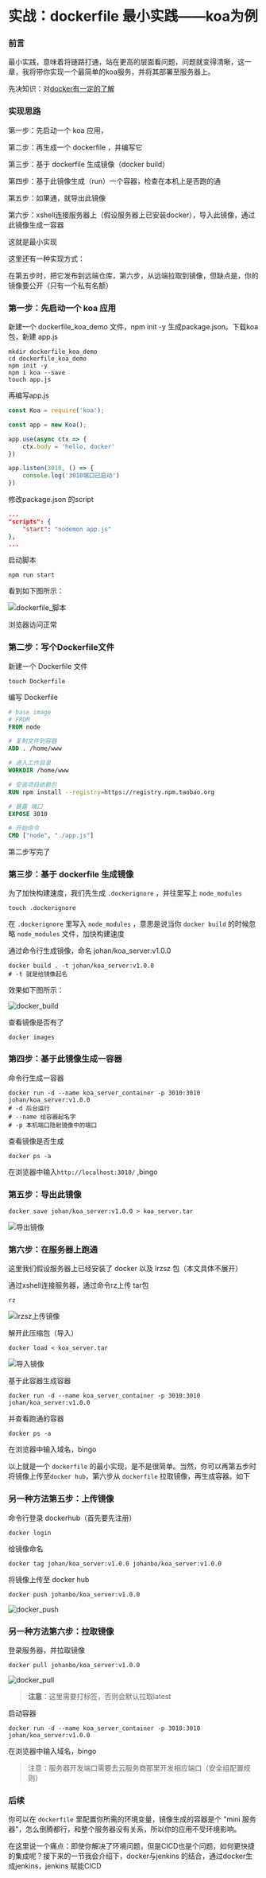 # 实战：dockerfile 最小实践——koa为例

### 前言

最小实践，意味着将链路打通，站在更高的层面看问题，问题就变得清晰，这一章，我将带你实现一个最简单的koa服务，并将其部署至服务器上。

先决知识：对[docker有一定的了解](./Docker/docker基本介绍.md)



### 实现思路

第一步：先启动一个 koa 应用，

第二步：再生成一个 dockerfile ，并编写它

第三步：基于 dockerfile 生成镜像（docker build）

第四步：基于此镜像生成（run）一个容器，检查在本机上是否跑的通

第五步：如果通，就导出此镜像

第六步：xshell连接服务器上（假设服务器上已安装docker），导入此镜像，通过此镜像生成一容器

这就是最小实现 

这里还有一种实现方式：

在第五步时，把它发布到远端仓库，第六步，从远端拉取到镜像，但缺点是，你的镜像要公开（只有一个私有名额）



### 第一步：先启动一个 koa 应用

新建一个 dockerfile_koa_demo 文件，npm init -y 生成package.json。下载koa包，新建 app.js

```shell
mkdir dockerfile_koa_demo
cd dockerfile_koa_demo
npm init -y
npm i koa --save
touch app.js
```

再编写app.js

```javascript
const Koa = require('koa');

const app = new Koa();

app.use(async ctx => {
    ctx.body = 'hello, docker'
})

app.listen(3010, () => {
    console.log('3010端口已启动')
})
```

修改package.json 的script

```json
...
"scripts": {
    "start": "nodemon app.js"
},
...
```

启动脚本

```shell
npm run start
```

看到如下图所示：

![dockerfile_脚本](D:\code\project\elaine\fe\docs\.vuepress\public\images\Docker\dockerfile最小实现\dockerfile_脚本.png)

浏览器访问正常



### 第二步：写个Dockerfile文件

 新建一个 Dockerfile 文件

```shell
touch Dockerfile
```

编写 Dockerfile

```dockerfile
# base image
# FROM 
FROM node

# 复制文件到容器
ADD . /home/www

# 进入工作目录
WORKDIR /home/www

# 安装项目依赖包
RUN npm install --registry=https://registry.npm.taobao.org

# 暴露 端口
EXPOSE 3010

# 开始命令
CMD ["node", "./app.js"]

```

第二步写完了



### 第三步：基于 dockerfile 生成镜像

为了加快构建速度，我们先生成 `.dockerignore` ，并往里写上 `node_modules`

```shell
touch .dockerignore
```

在 `.dockerignore`  里写入 `node_modules` ，意思是说当你 `docker build` 的时候忽略 `node_modules` 文件，加快构建速度

通过命令行生成镜像，命名 johan/koa_server:v1.0.0

```shell
docker build . -t johan/koa_server:v1.0.0
# -t 就是给镜像起名
```

效果如下图所示：

![docker_build](D:\code\project\elaine\fe\docs\.vuepress\public\images\Docker\dockerfile最小实现\docker_build.png)

查看镜像是否有了

```shell
docker images
```



### 第四步：基于此镜像生成一容器

命令行生成一容器

```shell
docker run -d --name koa_server_container -p 3010:3010 johan/koa_server:v1.0.0
# -d 后台运行 
# --name 给容器起名字
# -p 本机端口隐射镜像中的端口
```

查看镜像是否生成

```shell
docker ps -a 
```

在浏览器中输入`http://localhost:3010/` ,bingo



### 第五步：导出此镜像

```shell
docker save johan/koa_server:v1.0.0 > koa_server.tar
```

![导出镜像](D:\code\project\elaine\fe\docs\.vuepress\public\images\Docker\dockerfile最小实现\导出镜像.png)



### 第六步：在服务器上跑通

这里我们假设服务器上已经安装了 docker 以及 lrzsz 包（本文具体不展开）

通过xshell连接服务器，通过命令rz上传 tar包

```shell
rz
```

![lrzsz上传镜像](D:\code\project\elaine\fe\docs\.vuepress\public\images\Docker\dockerfile最小实现\lrzsz上传镜像.png)

解开此压缩包（导入）

```shell
docker load < koa_server.tar
```

![导入镜像](D:\code\project\elaine\fe\docs\.vuepress\public\images\Docker\dockerfile最小实现\导入镜像.png)

基于此容器生成容器

```shell
docker run -d --name koa_server_container -p 3010:3010 johan/koa_server:v1.0.0
```

并查看跑通的容器

```shell
docker ps -a 
```

在浏览器中输入域名，bingo



以上就是一个 `dockerfile` 的最小实现，是不是很简单。当然，你可以再第五步时将镜像上传至`docker hub`，第六步从 `dockerfile` 拉取镜像，再生成容器。如下



### 另一种方法第五步：上传镜像

命令行登录 dockerhub（首先要先注册）

```shell
docker login
```

给镜像命名

```shell
docker tag johan/koa_server:v1.0.0 johanbo/koa_server:v1.0.0
```

将镜像上传至 docker hub

```shell
docker push johanbo/koa_server:v1.0.0
```

![docker_push](D:\code\project\elaine\fe\docs\.vuepress\public\images\Docker\dockerfile最小实现\docker_push.png)



### 另一种方法第六步：拉取镜像

登录服务器，并拉取镜像

```shell
docker pull johanbo/koa_server:v1.0.0
```

![docker_pull](D:\code\project\elaine\fe\docs\.vuepress\public\images\Docker\dockerfile最小实现\docker_pull.png)

> **注意**：这里需要打标签，否则会默认拉取latest

启动容器

```shell
docker run -d --name koa_server_container -p 3010:3010 johan/koa_server:v1.0.0
```

在浏览器中输入域名，bingo

> 注意：服务器开发端口需要去云服务商那里开发相应端口（安全组配置规则）
>



### 后续

你可以在 `dockerfile` 里配置你所需的环境变量，镜像生成的容器是个 "mini 服务器"，怎么倒腾都行，和整个服务器没有关系，所以你的应用不受环境影响。

在这里说一个痛点：即使你解决了环境问题，但是CICD也是个问题，如何更快捷的集成呢？接下来的一节我会介绍下，docker与jenkins 的结合，通过docker生成jenkins，jenkins 赋能CICD

